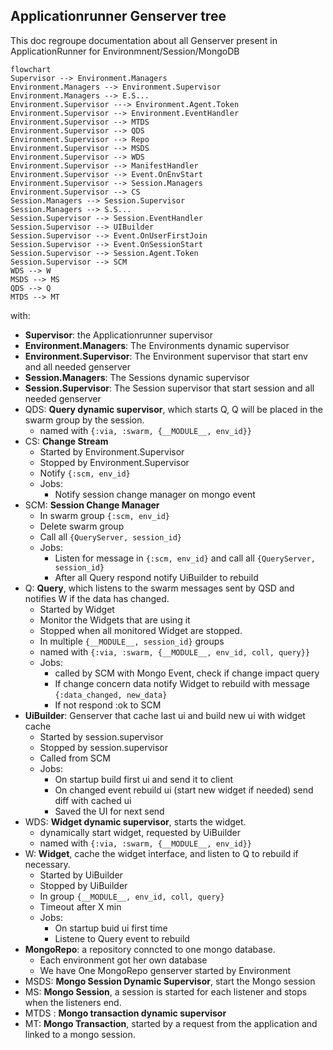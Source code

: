 ## Applicationrunner Genserver tree

This doc regroupe documentation about all Genserver present in ApplicationRunner for Environmnent/Session/MongoDB

```mermaid
flowchart
Supervisor --> Environment.Managers
Environment.Managers --> Environment.Supervisor
Environment.Managers --> E.S...
Environment.Supervisor ---> Environment.Agent.Token
Environment.Supervisor --> Environment.EventHandler
Environment.Supervisor --> MTDS
Environment.Supervisor --> QDS
Environment.Supervisor --> Repo
Environment.Supervisor --> MSDS
Environment.Supervisor --> WDS
Environment.Supervisor --> ManifestHandler
Environment.Supervisor --> Event.OnEnvStart
Environment.Supervisor --> Session.Managers
Environment.Supervisor --> CS
Session.Managers --> Session.Supervisor
Session.Managers --> S.S...
Session.Supervisor --> Session.EventHandler
Session.Supervisor --> UIBuilder
Session.Supervisor --> Event.OnUserFirstJoin
Session.Supervisor --> Event.OnSessionStart
Session.Supervisor --> Session.Agent.Token
Session.Supervisor --> SCM
WDS --> W
MSDS --> MS
QDS --> Q
MTDS --> MT

```

with:

- **Supervisor**: the Applicationrunner supervisor
- **Environment.Managers**: The Environments dynamic supervisor
- **Environment.Supervisor**: The Environment supervisor that start env and all needed genserver
- **Session.Managers**: The Sessions dynamic supervisor
- **Session.Supervisor**: The Session supervisor that start session and all needed genserver
- QDS: **Query dynamic supervisor**, which starts Q, Q will be placed in the swarm group by the session.
    - named with `{:via, :swarm, {__MODULE__, env_id}}` 
- CS: **Change Stream**  
    - Started by Environment.Supervisor
    - Stopped by Environment.Supervisor
    - Notify `{:scm, env_id}`
    - Jobs: 
        - Notify session change manager on mongo event
- SCM: **Session Change Manager**
    - In swarm group `{:scm, env_id}` 
    - Delete swarm group
    - Call all `{QueryServer, session_id}`
    - Jobs:
        - Listen for message in `{:scm, env_id}` and call all `{QueryServer, session_id}`
        - After all Query respond notify UiBuilder to rebuild 
- Q: **Query**, which listens to the swarm messages sent by QSD and notifies W if the data has changed.
    - Started by Widget
    - Monitor the Widgets that are using it
    - Stopped when all monitored Widget are stopped. 
    - In multiple `{__MODULE__, session_id}` groups
    - named with `{:via, :swarm, {__MODULE__, env_id, coll, query}}`
    - Jobs: 
        - called by SCM with Mongo Event, check if change impact query
        - If change concern data notify Widget to rebuild with message `{:data_changed, new_data}`
        - If not respond :ok to SCM
- **UiBuilder**: Genserver that cache last ui and build new ui with widget cache
    - Started by session.supervisor
    - Stopped by session.supervisor
    - Called from SCM
    - Jobs: 
        - On startup build first ui and send it to client
        - On changed event rebuild ui (start new widget if needed) send diff with cached ui
        - Saved the UI for next send
- WDS: **Widget dynamic supervisor**, starts the widget.
    - dynamically start widget, requested by UiBuilder
    - named with `{:via, :swarm, {__MODULE__, env_id}}` 
- W: **Widget**, cache the widget interface, and listen to Q to rebuild if necessary.
    - Started by UiBuilder
    - Stopped by UiBuilder
    - In group `{__MODULE__, env_id, coll, query}`
    - Timeout after X min
    - Jobs:
        - On startup buid ui first time
        - Listene to Query event to rebuild
- **MongoRepo**: a repository conncted to one mongo database.
    - Each environment got her own database
    - We have One MongoRepo genserver started by Environment
- MSDS: **Mongo Session Dynamic Supervisor**, start the Mongo session
- MS: **Mongo Session**, a session is started for each listener and stops when the listeners end.
- MTDS : **Mongo transaction dynamic supervisor**
- MT: **Mongo Transaction**, started by a request from the application and linked to a mongo session. 